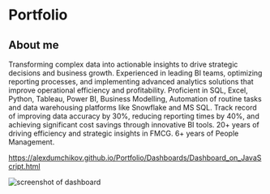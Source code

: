 # Portfolio

## About me
Transforming complex data into actionable insights to drive strategic decisions and business growth. Experienced in leading BI teams, optimizing reporting processes, and implementing advanced analytics solutions that improve operational efficiency and profitability.
Proficient in SQL, Excel, Python, Tableau, Power BI, Business Modelling, Automation of routine tasks and data warehousing platforms like Snowflake and MS SQL. Track record of improving data accuracy by 30%, reducing reporting times by 40%, and achieving significant cost savings through innovative BI tools.
20+ years of driving efficiency and strategic insights in FMCG.
6+ years of People Management.


https://alexdumchikov.github.io/Portfolio/Dashboards/Dashboard_on_JavaScript.html

![screenshot of dashboard](https://github.com/user-attachments/assets/c65bd4e8-05f3-432d-9aaf-a4344e762588)
